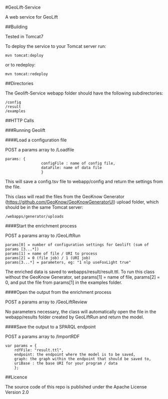 #GeoLift-Service

A web service for GeoLift

##Building

Tested in Tomcat7

To deploy the service to your Tomcat server run:

	mvn tomcat:deploy
	
or to redeploy:

	mvn tomcat:redeploy
	
##Directories
	
The Geolift-Service webapp folder should have the following subdirectories:

	/config
	/result
	/examples

##HTTP Calls

###Running Geolift

####Load a configuration file

POST a params array to /Loadfile

	params: {
					configFile : name of config file,
					dataFile: name of data file
				 	}
				 	
This will save a config.tsv file to webapp/config and return the settings from the file.

This class will read the files from the GeoKnow Generator (https://github.com/GeoKnow/GeoKnowGeneratorUI) upload 
folder, which should be in the same Tomcat server:

	/webapps/generator/uploads
	
				 	
####Start the enrichment process

POST a params array to /GeoLiftRun

	params[0] = number of configuration settings for Geolift (sum of params [3...*])
	params[1] = name of file / URI to process
	params[2] = 0 (file job) / 1 (URI job)
	params[3...*] = parameters, eg: "1 nlp useFoxLight true"
	
The enriched data is saved to webapps/result/result.ttl. To run this class without the GeoKnow Generator,
set params[1] = name of file, params[2] = 0, and put the file from params[1] in the examples folder.
	
####Open the output from the enrichment process

POST a params array to /GeoLiftReview

No parameters necessary, the class will automatically open the file in the webapp/results folder created by GeoLiftRun and return the model.
	
####Save the output to a SPARQL endpoint
	
POST a params array to /ImportRDF

	var params = {
	    rdfFile: "result.ttl", 
	    endpoint: the endpoint where the model is to be saved, 
	    graph: the graph within the endpoint that should be saved to, 
	    uriBase : the base URI for your program / data 
	 	};
	

##Licence

The source code of this repo is published under the Apache License Version 2.0
